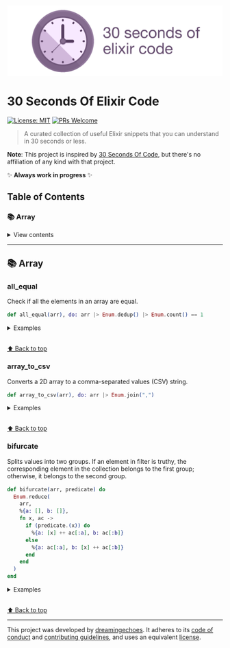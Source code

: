 ![30 Seconds Of Elixir Code](./media/logo.png)

# 30 Seconds Of Elixir Code

[![License: MIT](https://img.shields.io/badge/License-MIT-yellow.svg)](https://opensource.org/licenses/MIT) [![PRs Welcome](https://img.shields.io/badge/PRs-welcome-brightgreen.svg?style=flat-square)](http://makeapullrequest.com)

> A curated collection of useful Elixir snippets that you can understand in 30 seconds or less.

**Note**: This project is inspired by [30 Seconds Of Code](https://github.com/30-seconds/30-seconds-of-code), but there's no affiliation of any kind with that project.

:sparkles: **Always work in progress** :sparkles:

## Table of Contents

### 📚 Array

<details>

  <summary>View contents</summary>

  * [`all_equal`](#all_equal)
  * [`array_to_csv`](#array_to_csv)
  * [`bifurcate`](#bifurcate)

</details>

---

## 📚 Array

### all_equal

Check if all the elements in an array are equal.

```elixir
def all_equal(arr), do: arr |> Enum.dedup() |> Enum.count() == 1
```

<details>

  <summary>Examples</summary>

  ```elixir
  all_equal([1, 2, 3, 4, 5, 6])  # false
  all_equal([1, 1, 1])           # true
  ```
</details>

<br>[⬆ Back to top](#table-of-contents)

### array_to_csv

Converts a 2D array to a comma-separated values (CSV) string.

```elixir
def array_to_csv(arr), do: arr |> Enum.join(",")
```

<details>
  <summary>Examples</summary>

  ```elixir
  array_to_csv([1, 2, 3, 4])    # "1,2,3,4"
  ```
</details>

<br>[⬆ Back to top](#table-of-contents)

### bifurcate

Splits values into two groups. If an element in filter is truthy, the corresponding element in the collection belongs to the first group; otherwise, it belongs to the second group.

```elixir
def bifurcate(arr, predicate) do
  Enum.reduce(
    arr,
    %{a: [], b: []},
    fn x, ac -> 
      if (predicate.(x)) do
        %{a: [x] ++ ac[:a], b: ac[:b]}
      else
        %{a: ac[:a], b: [x] ++ ac[:b]}
      end
    end
  )
end
```

<details>
  <summary>Examples</summary>

  ```elixir
  bifurcate([1, 2, 3, 4], fn x -> rem(x, 2) == 0 end)
  # %{a: [4, 2], b: [3, 1]}
  ```
</details>

<br>[⬆ Back to top](#table-of-contents)

----------------------------

This project was developed by [dreamingechoes](https://github.com/dreamingechoes).
It adheres to its [code of conduct](https://github.com/dreamingechoes/base/blob/master/files/CODE_OF_CONDUCT.md) and
[contributing guidelines](https://github.com/dreamingechoes/base/blob/master/files/CONTRIBUTING.md), and uses an equivalent [license](https://github.com/dreamingechoes/base/blob/master/files/LICENSE).
